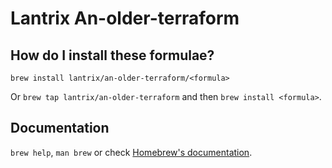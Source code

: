 # Lantrix An-older-terraform

## How do I install these formulae?
`brew install lantrix/an-older-terraform/<formula>`

Or `brew tap lantrix/an-older-terraform` and then `brew install <formula>`.

## Documentation
`brew help`, `man brew` or check [Homebrew's documentation](https://docs.brew.sh).
